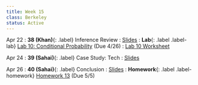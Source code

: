 ```yaml
---
title: Week 15
class: Berkeley
status: Active
---
```


Apr 22
: **38 (Khan)**{: .label} Inference Review
   : [Slides](https://docs.google.com/presentation/d/1MDEXl6kbjn7udNsQeIc_WtLMknqhb6O_PDTRO8ceXPY/edit#slide=id.g610d9f86d0_0_5)
: **Lab**{: .label .label-lab} [Lab 10: Conditional Probability](https://data8.datahub.berkeley.edu/hub/user-redirect/git-pull?repo=https%3A%2F%2Fgithub.com%2Fdata-8%2Fmaterials-sp24&urlpath=tree%2Fmaterials-sp24%2Flab%2Flab10%2Flab10.ipynb) (Due 4/26)
   : [Lab 10 Worksheet](https://drive.google.com/file/d/1f5XKsvr-aF0OjBKzHJSfXVPyRHPVipiB/view?usp=sharing)

Apr 24
: **39 (Sahai)**{: .label} Case Study: Tech
   : [Slides](https://docs.google.com/presentation/d/1v8DxFBkKoAMO6fBByj-HkfqaB2PQfJj1dS2pszIK1Gc/edit?usp=sharing)

Apr 26
: **40 (Sahai)**{: .label} Conclusion
   : [Slides](https://docs.google.com/presentation/d/1H3uoPHn_gA9FYyq09e3lFurtTW5YrKQbfxFU90OeOrk/edit?usp=sharing)
: **Homework**{: .label .label-homework} [Homework 13](https://www.gradescope.com/courses/703847) (Due 5/5)
